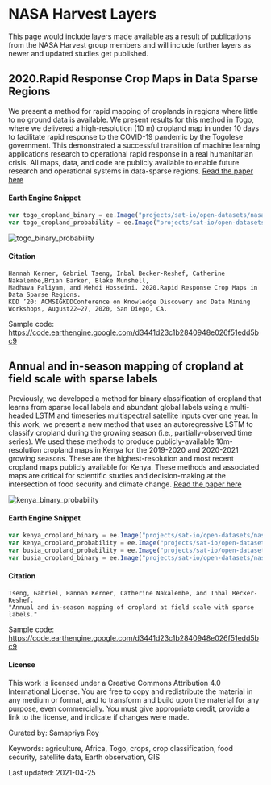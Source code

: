 # NASA Harvest Layers

This page would include layers made available as a result of publications from the NASA Harvest group members and will include further layers as newer and updated studies get published.


## 2020.Rapid Response Crop Maps in Data Sparse Regions

We present a method for rapid mapping of croplands in regions where little to no ground data is available. We present results for this method in Togo, where we delivered a high-resolution (10 m) cropland map in under 10 days to facilitate rapid response to the COVID-19 pandemic by the Togolese government. This demonstrated a successful transition of machine learning applications research to operational rapid response in a real humanitarian crisis. All maps, data, and code are publicly available to enable future
research and operational systems in data-sparse regions. [Read the paper here](https://arxiv.org/pdf/2006.16866.pdf)

#### Earth Engine Snippet

```js
var togo_cropland_binary = ee.Image("projects/sat-io/open-datasets/nasa-harvest/togo_cropland_binary");
var togo_cropland_probability = ee.Image("projects/sat-io/open-datasets/nasa-harvest/togo_cropland_probability");
```

![togo_binary_probability](https://user-images.githubusercontent.com/6677629/116005416-6a48cf00-a5cc-11eb-8938-2fd5e3e907f8.gif)

#### Citation

```
Hannah Kerner, Gabriel Tseng, Inbal Becker-Reshef, Catherine Nakalembe,Brian Barker, Blake Munshell,
Madhava Paliyam, and Mehdi Hosseini. 2020.Rapid Response Crop Maps in Data Sparse Regions.
KDD ’20: ACMSIGKDDConference on Knowledge Discovery and Data Mining Workshops, August22–27, 2020, San Diego, CA.
```

Sample code: https://code.earthengine.google.com/d3441d23c1b2840948e026f51edd5bc9


## Annual and in-season mapping of cropland at field scale with sparse labels

Previously, we developed a method for binary classification of cropland that learns from sparse local labels and abundant global labels using a multi-headed LSTM and timeseries multispectral satellite inputs over one year. In this work, we present a new method that uses an autoregressive LSTM to classify cropland during the growing season (i.e., partially-observed time series). We used these methods to produce publicly-available 10m-resolution cropland maps in Kenya for the 2019-2020 and 2020-2021 growing seasons. These are the highest-resolution and most recent cropland maps publicly available for Kenya. These methods and associated maps are critical for scientific studies and decision-making at the intersection of food security and climate change. [Read the paper here](https://www.climatechange.ai/papers/neurips2020/29/paper.pdf)


![kenya_binary_probability](https://user-images.githubusercontent.com/6677629/116005494-cdd2fc80-a5cc-11eb-8d2d-eec240680174.gif)


#### Earth Engine Snippet

```js
var kenya_cropland_binary = ee.Image("projects/sat-io/open-datasets/nasa-harvest/kenya_cropland_binary");
var kenya_cropland_probability = ee.Image("projects/sat-io/open-datasets/nasa-harvest/kenya_2019_cropland_probability");
var busia_cropland_probability = ee.Image("projects/sat-io/open-datasets/nasa-harvest/busia_cropland_probability");
var busia_cropland_binary = ee.Image("projects/sat-io/open-datasets/nasa-harvest/busia_cropland_binary");
```

#### Citation

```
Tseng, Gabriel, Hannah Kerner, Catherine Nakalembe, and Inbal Becker-Reshef.
"Annual and in-season mapping of cropland at field scale with sparse labels."
```

Sample code: https://code.earthengine.google.com/d3441d23c1b2840948e026f51edd5bc9

#### License

This work is licensed under a Creative Commons Attribution 4.0 International License. You are free to copy and redistribute the material in any medium or format, and to transform and build upon the material for any purpose, even commercially. You must give appropriate credit, provide a link to the license, and indicate if changes were made.

Curated by: Samapriya Roy

Keywords: agriculture, Africa, Togo, crops, crop classification, food security, satellite data, Earth observation, GIS

Last updated: 2021-04-25
